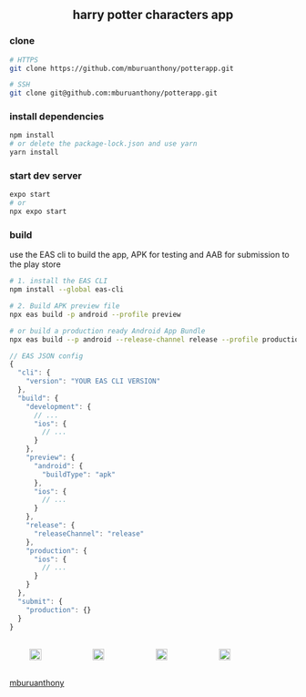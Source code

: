 <h2 align='center'>harry potter characters app</h2>

### clone

```bash
# HTTPS
git clone https://github.com/mburuanthony/potterapp.git

# SSH
git clone git@github.com:mburuanthony/potterapp.git
```

### install dependencies

```bash
npm install
# or delete the package-lock.json and use yarn
yarn install
```

### start dev server

```bash
expo start
# or
npx expo start
```

### build

use the EAS cli to build the app, APK for testing and AAB for submission to the play store

```bash
# 1. install the EAS CLI
npm install --global eas-cli

# 2. Build APK preview file
npx eas build -p android --profile preview

# or build a production ready Android App Bundle
npx eas build --p android --release-channel release --profile production
```

```js
// EAS JSON config
{
  "cli": {
    "version": "YOUR EAS CLI VERSION"
  },
  "build": {
    "development": {
      // ...
      "ios": {
        // ...
      }
    },
    "preview": {
      "android": {
        "buildType": "apk"
      },
      "ios": {
        // ...
      }
    },
    "release": {
      "releaseChannel": "release"
    },
    "production": {
      "ios": {
        // ...
      }
    }
  },
  "submit": {
    "production": {}
  }
}
```

<br>

<div style='display:flex; flex-direction:row; flex-wrap:wrap; align:center; justify-content:center; gap:10px;'>
<img src='https://user-images.githubusercontent.com/76121306/229055684-0e9bfc0d-6a45-4d0f-bc29-54eab3c8b24a.jpeg' width='20%'>

<img src='https://user-images.githubusercontent.com/76121306/229055810-3c2b01a8-4924-48da-894f-d5cd71bdcb8b.jpeg' width='20%'>

<img src='https://user-images.githubusercontent.com/76121306/229055929-5a4f921a-ba82-4623-8e10-c1cb55d9e76c.jpeg' width='20%'>

<img src='https://user-images.githubusercontent.com/76121306/229056000-0eee8253-41a9-40eb-a35b-76906eabda79.jpeg' width='20%'>
</div>

<br>

[mburuanthony](https://github.com/mburuanthony)
